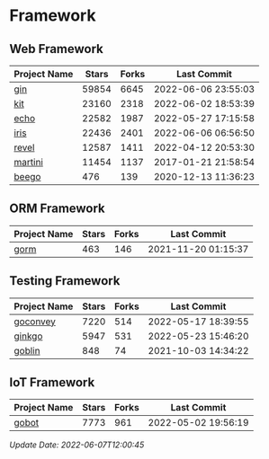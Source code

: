 # Framework

## Web Framework
| Project Name | Stars | Forks | Last Commit |
| ------------ | ----- | ----- | ----------- |
| [gin](https://github.com/gin-gonic/gin) | 59854 | 6645 | 2022-06-06 23:55:03 |
| [kit](https://github.com/go-kit/kit) | 23160 | 2318 | 2022-06-02 18:53:39 |
| [echo](https://github.com/labstack/echo) | 22582 | 1987 | 2022-05-27 17:15:58 |
| [iris](https://github.com/kataras/iris) | 22436 | 2401 | 2022-06-06 06:56:50 |
| [revel](https://github.com/revel/revel) | 12587 | 1411 | 2022-04-12 20:53:30 |
| [martini](https://github.com/go-martini/martini) | 11454 | 1137 | 2017-01-21 21:58:54 |
| [beego](https://github.com/astaxie/beego) | 476 | 139 | 2020-12-13 11:36:23 |

## ORM Framework
| Project Name | Stars | Forks | Last Commit |
| ------------ | ----- | ----- | ----------- |
| [gorm](https://github.com/jinzhu/gorm) | 463 | 146 | 2021-11-20 01:15:37 |

## Testing Framework
| Project Name | Stars | Forks | Last Commit |
| ------------ | ----- | ----- | ----------- |
| [goconvey](https://github.com/smartystreets/goconvey) | 7220 | 514 | 2022-05-17 18:39:55 |
| [ginkgo](https://github.com/onsi/ginkgo) | 5947 | 531 | 2022-05-23 15:46:20 |
| [goblin](https://github.com/franela/goblin) | 848 | 74 | 2021-10-03 14:34:22 |

## IoT Framework
| Project Name | Stars | Forks | Last Commit |
| ------------ | ----- | ----- | ----------- |
| [gobot](https://github.com/hybridgroup/gobot) | 7773 | 961 | 2022-05-02 19:56:19 |

*Update Date: 2022-06-07T12:00:45*